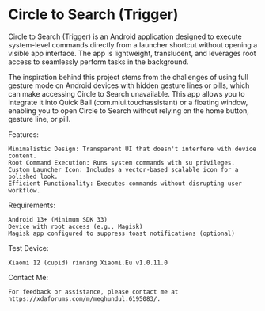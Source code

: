 # Circle to Search (Trigger)
Circle to Search (Trigger) is an Android application designed to execute system-level commands directly from a launcher shortcut without opening a visible app interface. The app is lightweight, translucent, and leverages root access to seamlessly perform tasks in the background.

The inspiration behind this project stems from the challenges of using full gesture mode on Android devices with hidden gesture lines or pills, which can make accessing Circle to Search unavailable. This app allows you to integrate it into Quick Ball (com.miui.touchassistant) or a floating window, enabling you to open Circle to Search without relying on the home button, gesture line, or pill.

Features:

    Minimalistic Design: Transparent UI that doesn't interfere with device content.
    Root Command Execution: Runs system commands with su privileges.
    Custom Launcher Icon: Includes a vector-based scalable icon for a polished look.
    Efficient Functionality: Executes commands without disrupting user workflow.

Requirements:

    Android 13+ (Minimum SDK 33)
    Device with root access (e.g., Magisk)
    Magisk app configured to suppress toast notifications (optional)

Test Device:
 
    Xiaomi 12 (cupid) rinning Xiaomi.Eu v1.0.11.0

Contact Me:

    For feedback or assistance, please contact me at https://xdaforums.com/m/meghundul.6195083/.
